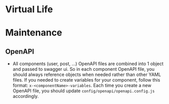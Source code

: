 # Virtual Life

# Maintenance
## OpenAPI
- All components (user, post, ...) OpenAPI files are combined into 1 object and passed to swagger ui. So in each component OpenAPI file, you should always reference objects when needed rather than other YAML files. If you needed to create variables for your component, follow this format: `x-<componentName>-variables`. Each time you create a new OpenAPI file, you should update `config/openapi/openapi.config.js` accordingly.